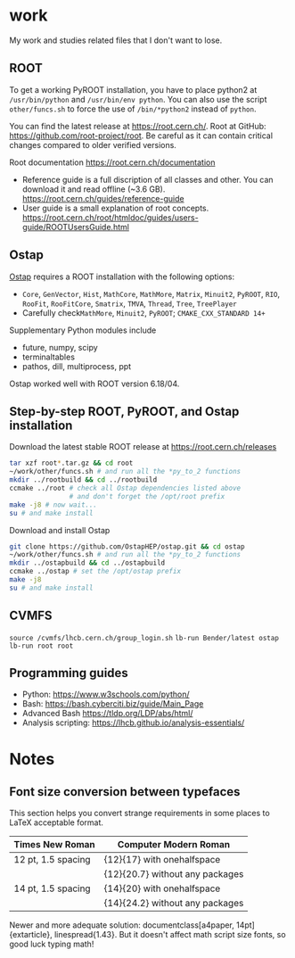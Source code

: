 # work

My work and studies related files that I don't want to lose.

## ROOT

To get a working PyROOT installation, you have to place python2 at `/usr/bin/python` and `/usr/bin/env python`. You can also use the script `other/funcs.sh` to force the use of `/bin/*python2` instead of `python`. 

You can find the latest release at https://root.cern.ch/.
Root at GitHub: https://github.com/root-project/root. Be careful as it can contain critical changes compared to older verified versions. 

Root documentation https://root.cern.ch/documentation 

- Reference guide is a full discription of all classes and other. You can download it  and read offline (~3.6 GB). https://root.cern.ch/guides/reference-guide
- User guide is a small explanation of root concepts. https://root.cern.ch/root/htmldoc/guides/users-guide/ROOTUsersGuide.html

## Ostap

[Ostap](https://github.com/OstapHEP/ostap) requires a ROOT installation with the following options: 

- `Core`, `GenVector`, `Hist`, `MathCore`, `MathMore`, `Matrix`, `Minuit2`, `PyROOT`, `RIO`, `RooFit`, `RooFitCore`, `Smatrix`, `TMVA`, `Thread`, `Tree`, `TreePlayer`
- Carefully check`MathMore`, `Minuit2`, `PyROOT`; `CMAKE_CXX_STANDARD 14+`

Supplementary Python modules include 

- future, numpy, scipy
- terminaltables
- pathos, dill, multiprocess, ppt

Ostap worked well with ROOT version 6.18/04.

## Step-by-step ROOT, PyROOT, and Ostap installation

Download the latest stable ROOT release at https://root.cern.ch/releases 
```bash 
tar xzf root*.tar.gz && cd root
~/work/other/funcs.sh # and run all the *py_to_2 functions 
mkdir ../rootbuild && cd ../rootbuild 
ccmake ../root # check all Ostap dependencies listed above 
               # and don't forget the /opt/root prefix
make -j8 # now wait... 
su # and make install 
```
Download and install Ostap
```bash
git clone https://github.com/OstapHEP/ostap.git && cd ostap 
~/work/other/funcs.sh # and run all the *py_to_2 functions 
mkdir ../ostapbuild && cd ../ostapbuild
ccmake ../ostap # set the /opt/ostap prefix
make -j8 
su # and make install 
```

## CVMFS

`source /cvmfs/lhcb.cern.ch/group_login.sh`
`lb-run Bender/latest ostap`
`lb-run root root`

## Programming guides

- Python: https://www.w3schools.com/python/ 
- Bash: https://bash.cyberciti.biz/guide/Main_Page 
- Advanced Bash https://tldp.org/LDP/abs/html/
- Analysis scripting: https://lhcb.github.io/analysis-essentials/  




# Notes 
## Font size conversion between typefaces
This section helps you convert strange requirements in some places to LaTeX acceptable format. 

| Times New Roman | Computer Modern Roman |
|-----------------|-----------------------|
| 12 pt, 1.5 spacing | {12}{17} with onehalfspace |
|                    | {12}{20.7} without any packages |
| 14 pt, 1.5 spacing | {14}{20} with onehalfspace |
|                    | {14}{24.2} without any packages |

Newer and more adequate solution: documentclass[a4paper, 14pt]{extarticle}, linespread{1.43}. But it doesn't affect math script size fonts, so good luck typing math!
